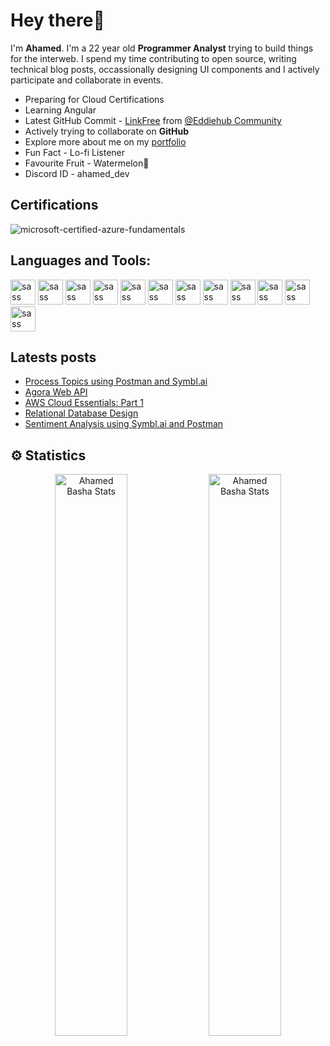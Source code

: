 
<!-- <h3 align="center">Frontend Development | Design | Open source </h3> -->
<h1>Hey there👋</h1>

<p align="left">
    I'm <b>Ahamed</b>. I'm a 22 year old <b>Programmer Analyst</b> trying to build things for the interweb. I spend my time contributing to open source, writing technical blog posts, occassionally designing UI components and I actively participate and collaborate in events.
</p>

- Preparing for Cloud Certifications
- Learning Angular
- Latest GitHub Commit - [LinkFree](https://linkfree.io/ahamedbasha-n) from [@Eddiehub Community](https://www.eddiehub.org/)
- Actively trying to collaborate on **GitHub**
- Explore more about me on my [portfolio](https://ahamedbasha-n.github.io/portfolio/)
- Fun Fact - Lo-fi Listener
- Favourite Fruit - Watermelon🍉
- Discord ID - ahamed_dev

<h2 align="left">Certifications</h2>

![microsoft-certified-azure-fundamentals](https://user-images.githubusercontent.com/69695103/225660663-33b2c94e-c8de-4947-b741-8c0c2531773a.png)

<h2 align="left">Languages and Tools:</h2>
<p align="left">
    <img src="https://user-images.githubusercontent.com/25181517/183423507-c056a6f9-1ba8-4312-a350-19bcbc5a8697.png" alt="sass" width="40" height="40"/>
    <img src="https://user-images.githubusercontent.com/25181517/183896128-ec99105a-ec1a-4d85-b08b-1aa1620b2046.png" alt="sass" width="40" height="40"/>
    <img src="https://user-images.githubusercontent.com/25181517/192108372-f71d70ac-7ae6-4c0d-8395-51d8870c2ef0.png" alt="sass" width="40" height="40"/>
    <img src="https://user-images.githubusercontent.com/25181517/192158954-f88b5814-d510-4564-b285-dff7d6400dad.png" alt="sass" width="40" height="40"/>
    <img src="https://user-images.githubusercontent.com/25181517/183898674-75a4a1b1-f960-4ea9-abcb-637170a00a75.png" alt="sass" width="40" height="40"/>
    <img src="https://user-images.githubusercontent.com/25181517/117447155-6a868a00-af3d-11eb-9cfe-245df15c9f3f.png" alt="sass" width="40" height="40"/>
    <img src="https://user-images.githubusercontent.com/25181517/189715289-df3ee512-6eca-463f-a0f4-c10d94a06b2f.png" alt="sass" width="40" height="40"/>
    <img src="https://user-images.githubusercontent.com/25181517/183911544-95ad6ba7-09bf-4040-ac44-0adafedb9616.png" alt="sass" width="40" height="40"/>
    <img src="https://user-images.githubusercontent.com/25181517/192109061-e138ca71-337c-4019-8d42-4792fdaa7128.png" alt="sass" width="40" height="40"/>
    <img src="https://user-images.githubusercontent.com/25181517/192108891-d86b6220-e232-423a-bf5f-90903e6887c3.png" alt="sass" width="40" height="40"/>
    <img src="https://user-images.githubusercontent.com/25181517/183914128-3fc88b4a-4ac1-40e6-9443-9a30182379b7.png" alt="sass" width="40" height="40"/>
    <img src="https://user-images.githubusercontent.com/25181517/186884150-05e9ff6d-340e-4802-9533-2c3f02363ee3.png" alt="sass" width="40" height="40"/>
</p>

<h2 align="left">Latests posts</h2>
<ul>
    <li><a align="left" href="https://ahamedbasha-n.medium.com/process-topics-using-postman-and-symbl-ai-da71298bfdb5">Process Topics using Postman and Symbl.ai</a></li>
    <li><a align="left" href="https://ahamedbasha-n.medium.com/agora-web-api-1f9b7bd59377">Agora Web API</a></li>
    <li><a align="left" href="https://medium.com/@ahamedbasha-n/aws-cloud-essentials-part-1-87676aa32ec2">AWS Cloud Essentials: Part 1</a></li>
    <li><a align="left" href="https://ahamedbasha-n.medium.com/relational-database-design-e92ea6b24899">Relational Database Design</a></li>
    <li><a align="left" href="https://ahamed5.hashnode.dev/sentiment-analysis-using-symblai-and-postman">Sentiment Analysis using Symbl.ai and Postman</a></li>
</ul>

<h2 align="left">⚙ Statistics</h2>
<p align ="center">
   <img src="https://github-readme-stats.vercel.app/api?username=ahamedbasha-n&show_icons=true&locale=en" alt="Ahamed Basha Stats" width="48%"/>
   <img src ="https://github-readme-streak-stats.herokuapp.com?user=ahamedbasha-n" alt="Ahamed Basha Stats" width="48%"/>
</p>

<!-- <h2 align="left">Get in touch</h2>

<p align="left">
<a href="https://twitter.com/al_ahamed786" target="blank"><img align="center" src="https://raw.githubusercontent.com/rahuldkjain/github-profile-readme-generator/master/src/images/icons/Social/twitter.svg" alt="al_ahamed786" height="30" width="40" /></a>
<a href="https://linkedin.com/in/https://www.linkedin.com/in/ahamed-basha-n-090534190/" target="blank"><img align="center" src="https://raw.githubusercontent.com/rahuldkjain/github-profile-readme-generator/master/src/images/icons/Social/linked-in-alt.svg" alt="https://www.linkedin.com/in/ahamed-basha-n-090534190/" height="30" width="40" /></a>
<a href="https://kaggle.com/ahamedbasha786" target="blank"><img align="center" src="https://raw.githubusercontent.com/rahuldkjain/github-profile-readme-generator/master/src/images/icons/Social/kaggle.svg" alt="ahamedbasha786" height="30" width="40" /></a>
<a href="https://instagram.com/_al_ahamed_?igshid=vj0xylgo6x3v" target="blank"><img align="center" src="https://raw.githubusercontent.com/rahuldkjain/github-profile-readme-generator/master/src/images/icons/Social/instagram.svg" alt="_al_ahamed_?igshid=vj0xylgo6x3v" height="30" width="40" /></a>
<a href="https://codepen.io/https://codepen.io/ahamedbasha5" target="blank"><img align="center" src="https://raw.githubusercontent.com/rahuldkjain/github-profile-readme-generator/master/src/images/icons/Social/codepen.svg" alt="https://codepen.io/ahamedbasha5" height="30" width="40" /></a>
<a href="https://medium.com/@ahamedbasha-n" target="blank"><img align="center" src="https://raw.githubusercontent.com/rahuldkjain/github-profile-readme-generator/master/src/images/icons/Social/medium.svg" alt="@ahamedbasha-n" height="30" width="40" /></a>
</p>

<!-- <a href="https://www.buymeacoffee.com/ahamedbasha" target="_blank"><img src="https://cdn.buymeacoffee.com/buttons/v2/default-yellow.png" alt="Buy Me A Coffee" width="250" ></a> -->
